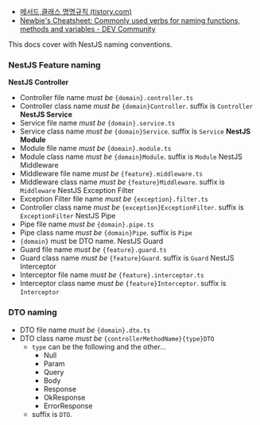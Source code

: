 - [메서드,클래스 명명규칙 (tistory.com)](https://codediver.tistory.com/5)
- [Newbie's Cheatsheet: Commonly used verbs for naming functions, methods and variables - DEV Community](https://dev.to/maikomiyazaki/beginner-s-cheat-sheet-commonly-used-verbs-for-naming-functions-methods-and-variables-509i)


This docs cover with NestJS naming conventions.

### NestJS Feature naming
**NestJS Controller**
- Controller file name *must be* `{domain}.controller.ts`
- Controller class name *must be* `{domain}Controller`. suffix is `Controller`
**NestJS Service**
- Service file name *must be* `{domain}.service.ts`
- Service class name *must be* `{domain}Service`. suffix is `Service`
**NestJS Module**
- Module file name *must be* `{domain}.module.ts`
- Module class name *must be* `{domain}Module`. suffix is `Module`
NestJS Middleware
- Middleware file name *must be* `{feature}.middleware.ts`
- Middleware class name *must be* `{feature}Middleware`. suffix is `Middleware`
NestJS Exception Filter
- Exception Filter file name *must be* `{exception}.filter.ts`
- Controller class name *must be* `{exception}ExceptionFilter`. suffix is `ExceptionFilter`
NestJS Pipe
- Pipe file name *must be* `{domain}.pipe.ts`
- Pipe class name *must be* `{domain}Pipe`. suffix is `Pipe`
- `{domain}` must be DTO name.
NestJS Guard
- Guard file name *must be* `{feature}.guard.ts`
- Guard class name *must be* `{feature}Guard`. suffix is `Guard`
NestJS Interceptor 
- Interceptor file name *must be* `{feature}.interceptor.ts`
- Interceptor class name *must be* `{feature}Interceptor`. suffix is `Interceptor`


### DTO naming
- DTO file name *must be* `{domain}.dto.ts`
- DTO class name *must be* `{controllerMethodName}{type}DTO`
	- `type` can be the following and the other...
		- Null
		- Param
		- Query
		- Body
		- Response
		- OkResponse
		- ErrorResponse
	- suffix is `DTO`.

